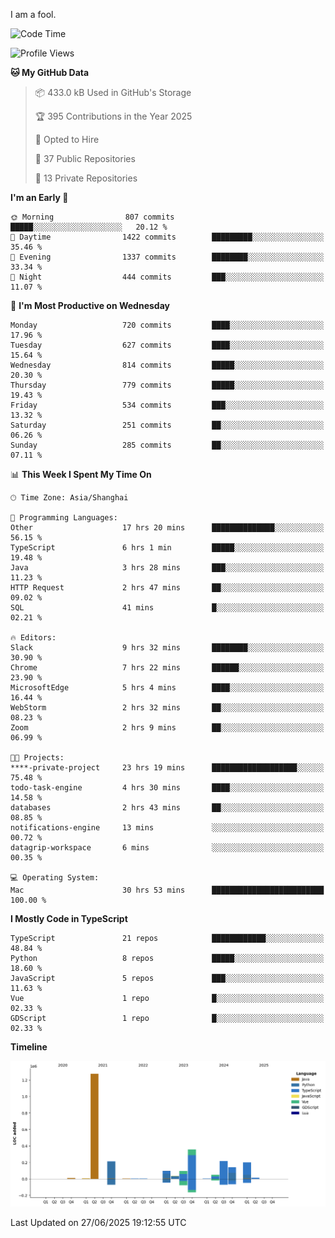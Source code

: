 I am a fool.

<!--START_SECTION:waka-->
![Code Time](http://img.shields.io/badge/Code%20Time-3%2C227%20hrs%2039%20mins-blue)

![Profile Views](http://img.shields.io/badge/Profile%20Views-0-blue)

**🐱 My GitHub Data** 

> 📦 433.0 kB Used in GitHub's Storage 
 > 
> 🏆 395 Contributions in the Year 2025
 > 
> 💼 Opted to Hire
 > 
> 📜 37 Public Repositories 
 > 
> 🔑 13 Private Repositories 
 > 
**I'm an Early 🐤** 

```text
🌞 Morning                807 commits         █████░░░░░░░░░░░░░░░░░░░░   20.12 % 
🌆 Daytime                1422 commits        █████████░░░░░░░░░░░░░░░░   35.46 % 
🌃 Evening                1337 commits        ████████░░░░░░░░░░░░░░░░░   33.34 % 
🌙 Night                  444 commits         ███░░░░░░░░░░░░░░░░░░░░░░   11.07 % 
```
📅 **I'm Most Productive on Wednesday** 

```text
Monday                   720 commits         ████░░░░░░░░░░░░░░░░░░░░░   17.96 % 
Tuesday                  627 commits         ████░░░░░░░░░░░░░░░░░░░░░   15.64 % 
Wednesday                814 commits         █████░░░░░░░░░░░░░░░░░░░░   20.30 % 
Thursday                 779 commits         █████░░░░░░░░░░░░░░░░░░░░   19.43 % 
Friday                   534 commits         ███░░░░░░░░░░░░░░░░░░░░░░   13.32 % 
Saturday                 251 commits         ██░░░░░░░░░░░░░░░░░░░░░░░   06.26 % 
Sunday                   285 commits         ██░░░░░░░░░░░░░░░░░░░░░░░   07.11 % 
```


📊 **This Week I Spent My Time On** 

```text
🕑︎ Time Zone: Asia/Shanghai

💬 Programming Languages: 
Other                    17 hrs 20 mins      ██████████████░░░░░░░░░░░   56.15 % 
TypeScript               6 hrs 1 min         █████░░░░░░░░░░░░░░░░░░░░   19.48 % 
Java                     3 hrs 28 mins       ███░░░░░░░░░░░░░░░░░░░░░░   11.23 % 
HTTP Request             2 hrs 47 mins       ██░░░░░░░░░░░░░░░░░░░░░░░   09.02 % 
SQL                      41 mins             █░░░░░░░░░░░░░░░░░░░░░░░░   02.21 % 

🔥 Editors: 
Slack                    9 hrs 32 mins       ████████░░░░░░░░░░░░░░░░░   30.90 % 
Chrome                   7 hrs 22 mins       ██████░░░░░░░░░░░░░░░░░░░   23.90 % 
MicrosoftEdge            5 hrs 4 mins        ████░░░░░░░░░░░░░░░░░░░░░   16.44 % 
WebStorm                 2 hrs 32 mins       ██░░░░░░░░░░░░░░░░░░░░░░░   08.23 % 
Zoom                     2 hrs 9 mins        ██░░░░░░░░░░░░░░░░░░░░░░░   06.99 % 

🐱‍💻 Projects: 
****-private-project     23 hrs 19 mins      ███████████████████░░░░░░   75.48 % 
todo-task-engine         4 hrs 30 mins       ████░░░░░░░░░░░░░░░░░░░░░   14.58 % 
databases                2 hrs 43 mins       ██░░░░░░░░░░░░░░░░░░░░░░░   08.85 % 
notifications-engine     13 mins             ░░░░░░░░░░░░░░░░░░░░░░░░░   00.72 % 
datagrip-workspace       6 mins              ░░░░░░░░░░░░░░░░░░░░░░░░░   00.35 % 

💻 Operating System: 
Mac                      30 hrs 53 mins      █████████████████████████   100.00 % 
```

**I Mostly Code in TypeScript** 

```text
TypeScript               21 repos            ████████████░░░░░░░░░░░░░   48.84 % 
Python                   8 repos             █████░░░░░░░░░░░░░░░░░░░░   18.60 % 
JavaScript               5 repos             ███░░░░░░░░░░░░░░░░░░░░░░   11.63 % 
Vue                      1 repo              █░░░░░░░░░░░░░░░░░░░░░░░░   02.33 % 
GDScript                 1 repo              █░░░░░░░░░░░░░░░░░░░░░░░░   02.33 % 
```



**Timeline**

![Lines of Code chart](https://raw.githubusercontent.com/VeejaLiu/VeejaLiu/master/assets/bar_graph.png)


 Last Updated on 27/06/2025 19:12:55 UTC
<!--END_SECTION:waka-->
